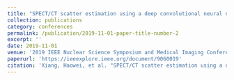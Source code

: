 ```yaml
---
title: "SPECT/CT scatter estimation using a deep convolutional neural network: implementation in Y-90 imaging"
collection: publications
category: conferences
permalink: /publication/2019-11-01-paper-title-number-2
excerpt: ''
date: 2019-11-01
venue: '2019 IEEE Nuclear Science Symposium and Medical Imaging Conference (NSS/MIC).'
paperurl: 'https://ieeexplore.ieee.org/document/9060019'
citation: 'Xiang, Haowei, et al. "SPECT/CT scatter estimation using a deep convolutional neural network: implementation in Y-90 imaging." 2019 IEEE Nuclear Science Symposium and Medical Imaging Conference (NSS/MIC). IEEE, 2019.'
---
```

